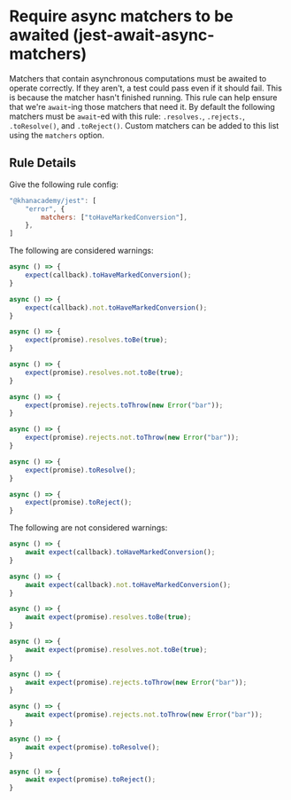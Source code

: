 # Require async matchers to be awaited (jest-await-async-matchers)

Matchers that contain asynchronous computations must be awaited to operate correctly.
If they aren't, a test could pass even if it should fail.  This is because the
matcher hasn't finished running.  This rule can help ensure that we're `await`-ing
those matchers that need it.  By default the following matchers must be `await`-ed
with this rule: `.resolves.`, `.rejects.`, `.toResolve()`, and `.toReject()`.  Custom
matchers can be added to this list using the `matchers` option.

## Rule Details

Give the following rule config:

```js
"@khanacademy/jest": [
    "error", {
        matchers: ["toHaveMarkedConversion"],
    },
]
```

The following are considered warnings:

```js
async () => {
    expect(callback).toHaveMarkedConversion();
}
```

```js
async () => {
    expect(callback).not.toHaveMarkedConversion();
}
```

```js
async () => {
    expect(promise).resolves.toBe(true);
}
```

```js
async () => {
    expect(promise).resolves.not.toBe(true);
}
```

```js
async () => {
    expect(promise).rejects.toThrow(new Error("bar"));
}
```

```js
async () => {
    expect(promise).rejects.not.toThrow(new Error("bar"));
}
```

```js
async () => {
    expect(promise).toResolve();
}
```

```js
async () => {
    expect(promise).toReject();
}
```

The following are not considered warnings:

```js
async () => {
    await expect(callback).toHaveMarkedConversion();
}
```

```js
async () => {
    await expect(callback).not.toHaveMarkedConversion();
}
```

```js
async () => {
    await expect(promise).resolves.toBe(true);
}
```

```js
async () => {
    await expect(promise).resolves.not.toBe(true);
}
```

```js
async () => {
    await expect(promise).rejects.toThrow(new Error("bar"));
}
```

```js
async () => {
    await expect(promise).rejects.not.toThrow(new Error("bar"));
}
```

```js
async () => {
    await expect(promise).toResolve();
}
```

```js
async () => {
    await expect(promise).toReject();
}
```
